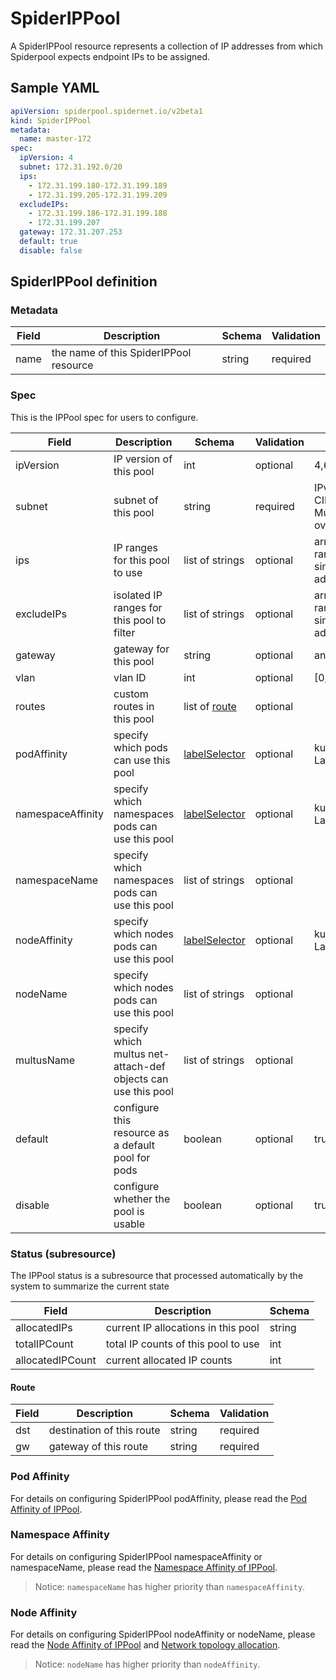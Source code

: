 # SpiderIPPool

A SpiderIPPool resource represents a collection of IP addresses from which Spiderpool expects endpoint IPs to be assigned.

## Sample YAML

```yaml
apiVersion: spiderpool.spidernet.io/v2beta1
kind: SpiderIPPool
metadata:
  name: master-172
spec:
  ipVersion: 4
  subnet: 172.31.192.0/20
  ips:
    - 172.31.199.180-172.31.199.189
    - 172.31.199.205-172.31.199.209
  excludeIPs:
    - 172.31.199.186-172.31.199.188
    - 172.31.199.207
  gateway: 172.31.207.253
  default: true
  disable: false
```

## SpiderIPPool definition

### Metadata

| Field | Description                            | Schema | Validation |
|-------|----------------------------------------|--------|------------|
| name  | the name of this SpiderIPPool resource | string | required   |

### Spec

This is the IPPool spec for users to configure.

| Field             | Description                                                   | Schema                                                                                                                                 | Validation | Values                                   | Default |
|-------------------|---------------------------------------------------------------|----------------------------------------------------------------------------------------------------------------------------------------|------------|------------------------------------------|---------|
| ipVersion         | IP version of this pool                                       | int                                                                                                                                    | optional   | 4,6                                      |         |
| subnet            | subnet of this pool                                           | string                                                                                                                                 | required   | IPv4 or IPv6 CIDR.<br/>Must not overlap  |         |
| ips               | IP ranges for this pool to use                                | list of strings                                                                                                                        | optional   | array of IP ranges and single IP address |         |
| excludeIPs        | isolated IP ranges for this pool to filter                    | list of strings                                                                                                                        | optional   | array of IP ranges and single IP address |         |
| gateway           | gateway for this pool                                         | string                                                                                                                                 | optional   | an IP address                            |         |
| vlan              | vlan ID                                                       | int                                                                                                                                    | optional   | [0,4094]                                 | 0       |
| routes            | custom routes in this pool                                    | list of [route](./spiderippool.md#Route)                                                                                               | optional   |                                          |         |
| podAffinity       | specify which pods can use this pool                          | [labelSelector](https://github.com/kubernetes/kubernetes/blob/v1.27.0/staging/src/k8s.io/apimachinery/pkg/apis/meta/v1/types.go#L1195) | optional   | kubernetes LabelSelector                 |         |
| namespaceAffinity | specify which namespaces pods can use this pool               | [labelSelector](https://github.com/kubernetes/kubernetes/blob/v1.27.0/staging/src/k8s.io/apimachinery/pkg/apis/meta/v1/types.go#L1195) | optional   | kubernetes LabelSelector                 |         |
| namespaceName     | specify which namespaces pods can use this pool               | list of strings                                                                                                                        | optional   |                                          |         |
| nodeAffinity      | specify which nodes pods can use this pool                    | [labelSelector](https://github.com/kubernetes/kubernetes/blob/v1.27.0/staging/src/k8s.io/apimachinery/pkg/apis/meta/v1/types.go#L1195) | optional   | kubernetes LabelSelector                 |         |
| nodeName          | specify which nodes pods can use this pool                    | list of strings                                                                                                                        | optional   |                                          |         |
| multusName        | specify which multus net-attach-def objects can use this pool | list of strings                                                                                                                        | optional   |                                          |         |
| default           | configure this resource as a default pool for pods            | boolean                                                                                                                                | optional   | true,false                               | false   |
| disable           | configure whether the pool is usable                          | boolean                                                                                                                                | optional   | true,false                               | false   |

### Status (subresource)

The IPPool status is a subresource that processed automatically by the system to summarize the current state

| Field             | Description                         | Schema |
|-------------------|-------------------------------------|--------|
| allocatedIPs      | current IP allocations in this pool | string |
| totalIPCount      | total IP counts of this pool to use | int    |
| allocatedIPCount  | current allocated IP counts         | int    |

#### Route

| Field | Description               | Schema | Validation  |
|-------|---------------------------|--------|-------------|
| dst   | destination of this route | string | required    |
| gw    | gateway of this route     | string | required    |

### Pod Affinity

For details on configuring SpiderIPPool podAffinity, please read the [Pod Affinity of IPPool](./../usage/ippool-affinity-pod.md).

### Namespace Affinity

For details on configuring SpiderIPPool namespaceAffinity or namespaceName, please read the [Namespace Affinity of IPPool](./../usage/ippool-affinity-namespace.md).
> Notice: `namespaceName` has higher priority than `namespaceAffinity`.

### Node Affinity

For details on configuring SpiderIPPool nodeAffinity or nodeName, please read the [Node Affinity of IPPool](./../usage/ippool-affinity-node.md) and [Network topology allocation](./../usage/network-topology.md).
> Notice: `nodeName` has higher priority than `nodeAffinity`.
